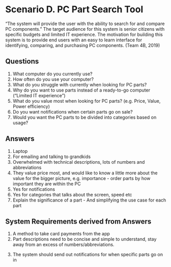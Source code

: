 <h1>Scenario D. PC Part Search Tool</h1>

<p>“The system will provide the user with the ability to search for and compare PC components.” 
The target audience for this system is senior citizens with specific budgets and limited IT experience. The motivation for building this system is to provide end users with an easy to learn interface for identifying, comparing, and purchasing PC components.  (Team 4B, 2019)</p>

<h2>Questions</h2>
<ol>
  <li>What computer do you currently use?</li>
  <li>How often do you use your computer?</li>
  <li>What do you struggle with currently when looking for PC parts?</li>
  <li>Why do you want to use parts instead of a ready-to-go computer (“Limited IT experience”)</li>
  <li>What do you value most when looking for PC parts? (e.g. Price, Value, Power efficiency)</li>
  <li>Do you want notifications when certain parts go on sale?</li>
  <li>Would you want the PC parts to be divided into categories based on usage?</li>
</ol>

<h2>Answers</h2>
<ol>
  <li>Laptop</li>
  <li>For emailing and talking to grandkids</li>
  <li>Overwhelmed with technical descriptions, lots of numbers and abbreviations</li>
  <li>They value price most, and would like to know a little more about the value for the bigger picture, e.g. importance - order parts by how important they are within the PC</li>
<li>Yes for notifications</li>
  <li>Yes for categories that talks about the screen, speed etc</li>
<li>Explain the significance of a part - And simplifying the use case for each part</li>
</ol>

<h2>System Requirements derived from Answers</h2>
<ol>
  <li>A method to take card payments from the app</li>
<li>Part descriptions need to be concise and simple to understand, stay away from an excess of numbers/abbreviations.
</li>
<li>

The system should send out notifications for when specific parts go on in
</li>
</ol>

